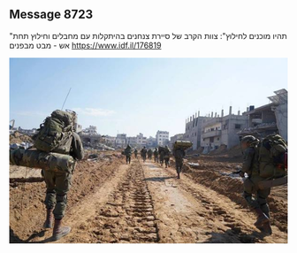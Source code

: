 ## Message 8723

"תהיו מוכנים לחילוץ":
צוות הקרב של סיירת צנחנים בהיתקלות עם מחבלים וחילוץ תחת אש - מבט מבפנים
https://www.idf.il/176819

![Photo](./8723/8723_photo.jpg)
